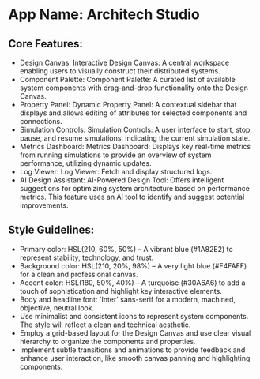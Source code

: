 # **App Name**: Architech Studio

## Core Features:

- Design Canvas: Interactive Design Canvas: A central workspace enabling users to visually construct their distributed systems.
- Component Palette: Component Palette: A curated list of available system components with drag-and-drop functionality onto the Design Canvas.
- Property Panel: Dynamic Property Panel: A contextual sidebar that displays and allows editing of attributes for selected components and connections.
- Simulation Controls: Simulation Controls: A user interface to start, stop, pause, and resume simulations, indicating the current simulation state.
- Metrics Dashboard: Metrics Dashboard: Displays key real-time metrics from running simulations to provide an overview of system performance, utilizing dynamic updates.
- Log Viewer: Log Viewer: Fetch and display structured logs.
- AI Design Assistant: AI-Powered Design Tool: Offers intelligent suggestions for optimizing system architecture based on performance metrics. This feature uses an AI tool to identify and suggest potential improvements.

## Style Guidelines:

- Primary color: HSL(210, 60%, 50%) – A vibrant blue (#1A82E2) to represent stability, technology, and trust.
- Background color: HSL(210, 20%, 98%) – A very light blue (#F4FAFF) for a clean and professional canvas.
- Accent color: HSL(180, 50%, 40%) – A turquoise (#30A6A6) to add a touch of sophistication and highlight key interactive elements.
- Body and headline font: 'Inter' sans-serif for a modern, machined, objective, neutral look.
- Use minimalist and consistent icons to represent system components. The style will reflect a clean and technical aesthetic.
- Employ a grid-based layout for the Design Canvas and use clear visual hierarchy to organize the components and properties.
- Implement subtle transitions and animations to provide feedback and enhance user interaction, like smooth canvas panning and highlighting components.